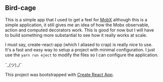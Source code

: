 ## Bird-cage
This is a simple app that I used to get a feel for [MobX](https://github.com/mobxjs/mobx)
although this is a simple application, it still gives me an idea of how the Mobx
observable, action and computed decorators work. This is good for now but I will
have to build something more substantial to see how it really works at scale.

I must say, create-react-app (which I aliased to crap) is really nice to use.
It's a fast and easy way to setup a project with minimal configuration. I just use the
`yarn run eject` to modify the files so I can configure the application.

¯\_(ツ)_/¯  

This project was bootstrapped with [Create React App](https://github.com/facebookincubator/create-react-app).
